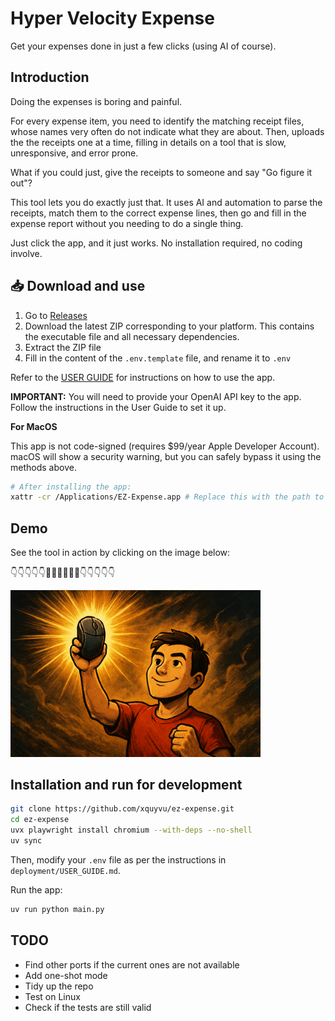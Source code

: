 # Hyper Velocity Expense

Get your expenses done in just a few clicks (using AI of course).

## Introduction

Doing the expenses is boring and painful.

For every expense item, you need to identify the matching receipt files, whose names
very often do not indicate what they are about. Then, uploads the the receipts one at a
time, filling in details on a tool that is slow, unresponsive, and error prone.

What if you could just, give the receipts to someone and say "Go figure it out"?

This tool lets you do exactly just that. It uses AI and automation to parse the
receipts, match them to the correct expense lines, then go and fill in the expense
report without you needing to do a single thing.

Just click the app, and it just works. No installation required, no coding involve.

## 📥 Download and use

1. Go to [Releases](https://github.com/xquyvu/ez-expense/releases)
2. Download the latest ZIP corresponding to your platform. This contains the executable file and all necessary dependencies.
3. Extract the ZIP file
4. Fill in the content of the `.env.template` file, and rename it to `.env`

Refer to the [USER GUIDE](deployment/USER_GUIDE.md) for instructions on how to use the app.

**IMPORTANT:** You will need to provide your OpenAI API key to the app. Follow the instructions in the User Guide to set it up.

**For MacOS**

This app is not code-signed (requires $99/year Apple Developer Account).
macOS will show a security warning, but you can safely bypass it using the methods above.

```bash
# After installing the app:
xattr -cr /Applications/EZ-Expense.app # Replace this with the path to where you extracted the zip file
```

## Demo

See the tool in action by clicking on the image below:

👇👇👇👇👇🎥🎥🎥🎥🎥🎥👇👇👇👇👇

<a href="https://microsofteur-my.sharepoint.com/:v:/g/personal/vuquy_microsoft_com/EfkkIOuyr6xJi215xCZbS50BkEFFnWr2-sugqljIYg7-Ow?e=G6FzfQ">
  <img src="assets/video_thumbnail.png" alt="Product Demo Video" width="400">
</a>

## Installation and run for development

```bash
git clone https://github.com/xquyvu/ez-expense.git
cd ez-expense
uvx playwright install chromium --with-deps --no-shell
uv sync
```

Then, modify your `.env` file as per the instructions in `deployment/USER_GUIDE.md`.

Run the app:

```bash
uv run python main.py
```

## TODO

- Find other ports if the current ones are not available
- Add one-shot mode
- Tidy up the repo
- Test on Linux
- Check if the tests are still valid
